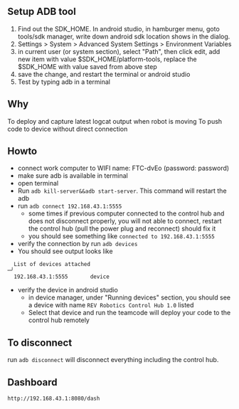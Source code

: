 Setup ADB tool
---
1. Find out the SDK_HOME. In android studio, in hamburger menu, goto tools/sdk manager, write down android sdk location shows in the dialog.
2. Settings > System > Advanced System Settings > Environment Variables
3. in current user (or system section), select "Path", then click edit, add new item with value $SDK_HOME/platform-tools, replace the $SDK_HOME with value saved from above step
4. save the change, and restart the terminal or android studio
5. Test by typing adb in a terminal

Why
---
To deploy and capture latest logcat output when robot is moving
To push code to device without direct connection

Howto
---
- connect work computer to WIFI name: FTC-dvEo (password: password)
- make sure adb is available in terminal
- open terminal
- Run `adb kill-server&&adb start-server`. This command will restart the adb
- run `adb connect 192.168.43.1:5555`
    - some times if previous computer connected to the control hub and does not disconnect properly, you will not able to connect, restart the control hub (pull the power plug and reconnect) should fix it
    - you should see something like ```connected to 192.168.43.1:5555```
- verify the connection by run `adb devices`
- You should see output looks like
```
  List of devices attached                                                                                                                                                     ─╯
  192.168.43.1:5555       device
```
- verify the device in android studio
    - in device manager, under "Running devices" section, you should see a device with name `REV Robotics Control Hub 1.0` listed
    - Select that device and run the teamcode will deploy your code to the control hub remotely

To disconnect
---
run `adb disconnect` will disconnect everything including the control hub.

Dashboard
---
```
http://192.168.43.1:8080/dash
```